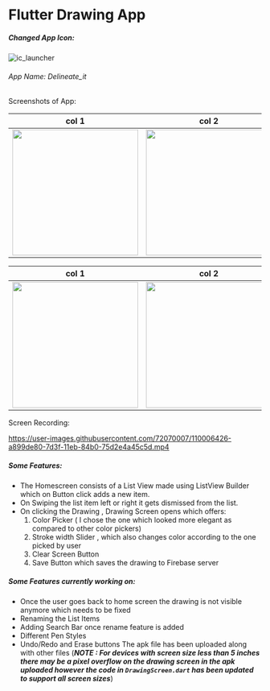 # Flutter Drawing App 
##### Changed App Icon:


![ic_launcher](https://user-images.githubusercontent.com/72070007/110005718-d03c7700-7d3e-11eb-8940-dfee0fa15c58.png)

###### App Name: Delineate_it

Screenshots of App: 


| col 1      | col 2      |
|------------|-------------|
| <img src="https://user-images.githubusercontent.com/72070007/110010001-cbc68d00-7d43-11eb-8b87-544caec5d31d.jpeg" width="250"> | <img src="https://user-images.githubusercontent.com/72070007/110010009-ce28e700-7d43-11eb-9966-2cd4dca1d524.jpeg" width="250"> 


| col 1      | col 2      |
|------------|-------------|
| <img src="https://user-images.githubusercontent.com/72070007/110010026-d3863180-7d43-11eb-972e-f43ec9bfe214.jpeg" width="250"> | <img src="https://user-images.githubusercontent.com/72070007/110010036-d719b880-7d43-11eb-8aac-fcb6fca2e384.jpeg" width="250"> 






Screen Recording: 

https://user-images.githubusercontent.com/72070007/110006426-a899de80-7d3f-11eb-84b0-75d2e4a45c5d.mp4

##### Some Features:
- The Homescreen consists of a List View made using ListView Builder which on Button click adds a new item.
- On Swiping the list item left or right it gets dismissed from the list.
- On clicking the Drawing , Drawing Screen opens which offers:
  1. Color Picker ( I chose the one which looked more elegant as compared to other color pickers)
  2. Stroke width Slider , which also changes color according to the one picked by user
  3. Clear Screen Button
  4. Save Button which saves the drawing to Firebase server

##### Some Features currently working on:
- Once the user goes back to home screen the drawing is not visible anymore which needs to be fixed
- Renaming the List Items
- Adding Search Bar once rename feature is added
- Different Pen Styles
- Undo/Redo and Erase buttons
The apk file has been uploaded along with other files (***NOTE : For devices with screen size less than 5 inches there may be a pixel overflow on the drawing screen in the apk uploaded however the code in ```DrawingScreen.dart``` has been updated to support all screen sizes***)

